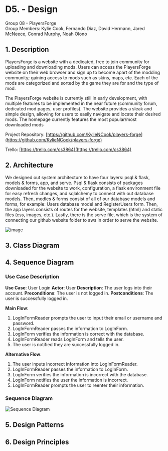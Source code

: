 # D5. - Design

Group 08 - PlayersForge\
Group Members: Kylie Cook, Fernando Diaz, David Hermann, Jared McNeece, Conrad Murphy, Noah Olono

## 1. Description

PlayersForge is a website with a dedicated, free to join community for uploading and downloading mods. Users can access the PlayersForge website on their web browser and sign up 
to become apart of the modding community; gaining access to mods such as skins, maps, etc. Each of the mods are categorized and sorted by the game they are for and the type of mod. 

The PlayersForge website is currently still in early development, with multiple features to be implemented in the near future (community forum, dedicated mod pages, user profiles).
The website provides a sleak and simple design, allowing for users to easily navigate and locate their desired mods. The homepage currently features the most popular/most downloaded mods

Project Repository: [https://github.com/KylieNCook/players-forge](https://github.com/KylieNCook/players-forge)

Trello: [https://trello.com/cs3864](https://trello.com/cs3864)

## 2. Architecture

We designed out system architecture to have four layers: psql & flask, models & forms, app, and serve. Psql & flask consists of packages downloaded for the website to work, configuration, a flask environment file for easy refresh changes, and sqlalchemy to connect with out database models. Then, modles & forms consist of all of our database models and forms, for example: Users database model and RegisterUsers form. Then, the app layers consists of routes for the website, templates (html) and static files (css, images, etc.). Lastly, there is the serve file, which is the system of connecting our github website folder to aws in order to serve the website.

![image](https://user-images.githubusercontent.com/78190024/112666147-186c2800-8e19-11eb-8d55-531e24bb5cd7.png)

## 3. Class Diagram

## 4. Sequence Diagram

### Use Case Description
**Use Case**: User Login
**Actor**: User
**Description**: The user logs into their account.
**Preconditions**: The user is not logged in.
**Postconditions**: The user is successfully logged in.

**Main Flow**:

1. LogInFormReader prompts the user to input their email or username and password.
2. LogInFormReader passes the information to LogInForm.
3. LogInForm verifies the information is correct with the database.
4. LogInFormReader reads LogInForm and tells the user.
5. The user is notified they are successfully logged in.

**Alternative Flow**:
1. The user inputs incorrect information into LogInFormReader.
2. LogInFormReader passes the information to LogInForm.
3. LogInForm verifies the information is incorrect with the database.
4. LogInForm notifies the user the information is incorrect.
5. LogInFormReader prompts the user to reenter their information.

### Sequence Diagram
![Sequence Diagram](https://i.imgur.com/bfbh4vJ.png)

## 5. Design Patterns

## 6. Design Principles
